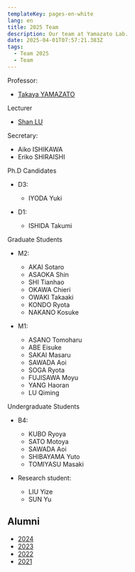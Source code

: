```yaml
---
templateKey: pages-en-white
lang: en
title: 2025 Team
description: Our team at Yamazato Lab.
date: 2025-04-01T07:57:21.383Z
tags:
  - Team 2025
  - Team
---
```


Professor:

- [Takaya YAMAZATO](/team/Takaya-Yamazato/)

Lecturer

- [Shan LU](/team/Shan-Lu/)

Secretary:

- Aiko ISHIKAWA
- Eriko SHIRAISHI

Ph.D Candidates

- D3:
  - IYODA Yuki

- D1:
  - ISHIDA Takumi

Graduate Students

- M2:

  - AKAI Sotaro
  - ASAOKA Shin
  - SHI Tianhao
  - OKAWA Chieri
  - OWAKI Takaaki
  - KONDO Ryota
  - NAKANO Kosuke

- M1:
  - ASANO Tomoharu
  - ABE Eisuke
  - SAKAI Masaru
  - SAWADA Aoi
  - SOGA Ryota
  - FUJISAWA Moyu
  - YANG Haoran
  - LU Qiming

Undergraduate Students

- B4:
  - KUBO Ryoya
  - SATO Motoya
  - SAWADA Aoi
  - SHIBAYAMA Yuto
  - TOMIYASU Masaki

- Research student:
  - LIU Yize
  - SUN Yu

## Alumni

- [2024](/en/team/2024/)
- [2023](/en/team/2023/)
- [2022](/en/team/2022/)
- [2021](/en/team/2021/)
